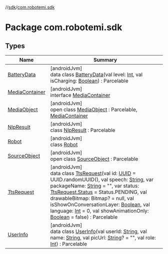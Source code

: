 //[sdk](../../index.md)/[com.robotemi.sdk](index.md)

# Package com.robotemi.sdk

## Types

| Name | Summary |
|---|---|
| [BatteryData](-battery-data/index.md) | [androidJvm]<br>data class [BatteryData](-battery-data/index.md)(val level: [Int](https://kotlinlang.org/api/latest/jvm/stdlib/kotlin/-int/index.html), val isCharging: [Boolean](https://kotlinlang.org/api/latest/jvm/stdlib/kotlin/-boolean/index.html)) : Parcelable |
| [MediaContainer](-media-container/index.md) | [androidJvm]<br>interface [MediaContainer](-media-container/index.md) |
| [MediaObject](-media-object/index.md) | [androidJvm]<br>open class [MediaObject](-media-object/index.md) : Parcelable, [MediaContainer](-media-container/index.md) |
| [NlpResult](-nlp-result/index.md) | [androidJvm]<br>class [NlpResult](-nlp-result/index.md) : Parcelable |
| [Robot](-robot/index.md) | [androidJvm]<br>class [Robot](-robot/index.md) |
| [SourceObject](-source-object/index.md) | [androidJvm]<br>open class [SourceObject](-source-object/index.md) : Parcelable |
| [TtsRequest](-tts-request/index.md) | [androidJvm]<br>data class [TtsRequest](-tts-request/index.md)(val id: [UUID](https://docs.oracle.com/javase/8/docs/api/java/util/UUID.html) = UUID.randomUUID(), val speech: [String](https://kotlinlang.org/api/latest/jvm/stdlib/kotlin/-string/index.html), var packageName: [String](https://kotlinlang.org/api/latest/jvm/stdlib/kotlin/-string/index.html) = &quot;&quot;, var status: [TtsRequest.Status](-tts-request/-status/index.md) = Status.PENDING, val drawableBitmap: Bitmap? = null, val isShowOnConversationLayer: [Boolean](https://kotlinlang.org/api/latest/jvm/stdlib/kotlin/-boolean/index.html), val language: [Int](https://kotlinlang.org/api/latest/jvm/stdlib/kotlin/-int/index.html) = 0, val showAnimationOnly: [Boolean](https://kotlinlang.org/api/latest/jvm/stdlib/kotlin/-boolean/index.html) = false) : Parcelable |
| [UserInfo](-user-info/index.md) | [androidJvm]<br>data class [UserInfo](-user-info/index.md)(val userId: [String](https://kotlinlang.org/api/latest/jvm/stdlib/kotlin/-string/index.html), val name: [String](https://kotlinlang.org/api/latest/jvm/stdlib/kotlin/-string/index.html), val picUrl: [String](https://kotlinlang.org/api/latest/jvm/stdlib/kotlin/-string/index.html)? = &quot;&quot;, val role: [Int](https://kotlinlang.org/api/latest/jvm/stdlib/kotlin/-int/index.html)) : Parcelable |
